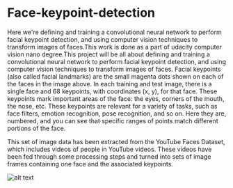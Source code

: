 # Face-keypoint-detection

<p>Here we're defining and training a convolutional neural network to perform facial keypoint detection, and using computer vision techniques to transform images of faces.This work is done as a part of udacity computer vision nano degree.This project will be all about defining and training a convolutional neural network to perform facial keypoint detection, and using computer vision techniques to transform images of faces. Facial keypoints (also called facial landmarks) are the small magenta dots shown on each of the faces in the image above. In each training and test image, there is a single face and 68 keypoints, with coordinates (x, y), for that face. These keypoints mark important areas of the face: the eyes, corners of the mouth, the nose, etc. These keypoints are relevant for a variety of tasks, such as face filters, emotion recognition, pose recognition, and so on. Here they are, numbered, and you can see that specific ranges of points match different portions of the face. <br>


<p>This set of image data has been extracted from the YouTube Faces Dataset, which includes videos of people in YouTube videos. These videos have been fed through some processing steps and turned into sets of image frames containing one face and the associated keypoints.<br>

![alt text](http://https://github.com/arunm8489/Face-keypoint-detection/blob/master/mona_lisaglasses.jpg)
